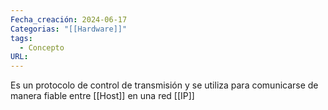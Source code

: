 ```yaml
---
Fecha_creación: 2024-06-17
Categorias: "[[Hardware]]"
tags:
  - Concepto
URL:
---
```

Es un protocolo de control de transmisión y se utiliza para comunicarse de manera fiable entre [[Host]] en una red [[IP]]


